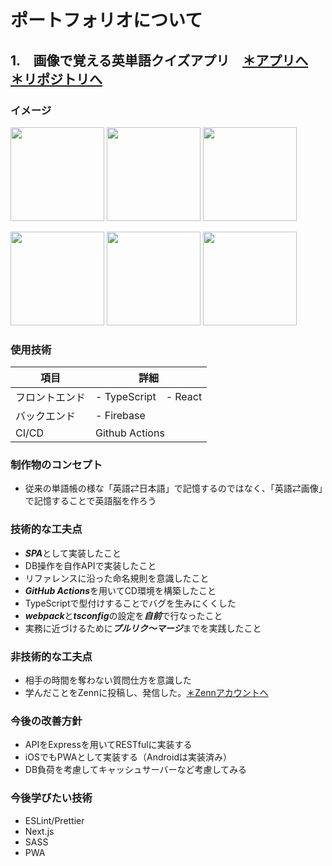 # ポートフォリオについて
## 1.　画像で覚える英単語クイズアプリ　[＊アプリへ](https://photo-wordbook.web.app)　[＊リポジトリへ](https://github.com/sobaotto/photo-wordbook)
### イメージ
<img src="https://user-images.githubusercontent.com/75721044/119998007-45041200-c00b-11eb-9971-15eba0a66bdf.PNG" width="150px"> <img src="https://user-images.githubusercontent.com/75721044/119998022-49c8c600-c00b-11eb-8b65-17327871b128.PNG" width="150px"> <img src="https://user-images.githubusercontent.com/75721044/119998001-43d2e500-c00b-11eb-8d6c-8911b58baf6d.PNG" width="150px">

<img src="https://user-images.githubusercontent.com/75721044/119997946-36b5f600-c00b-11eb-8471-f00b7f800234.PNG" width="150px"> <img src="https://user-images.githubusercontent.com/75721044/119997973-3cabd700-c00b-11eb-93bc-29fc42b81e74.PNG" width="150px"> <img src="https://user-images.githubusercontent.com/75721044/119998028-4a615c80-c00b-11eb-982e-bc190d7100f0.PNG" width="150px">
 
### 使用技術
項目|詳細
-|-
フロントエンド|- TypeScript　- React
バックエンド|- Firebase
CI/CD|Github Actions

### 制作物のコンセプト
- 従来の単語帳の様な「英語⇄日本語」で記憶するのではなく、「英語⇄画像」で記憶することで英語脳を作ろう

### 技術的な工夫点
- ***SPA***として実装したこと
- DB操作を自作APIで実装したこと
- リファレンスに沿った命名規則を意識したこと
- ***GitHub Actions***を用いてCD環境を構築したこと
- TypeScriptで型付けすることでバグを生みにくくした
- ***webpack***と***tsconfig***の設定を***自前***で行なったこと
- 実務に近づけるために***プルリク〜マージ***までを実践したこと

### 非技術的な工夫点
- 相手の時間を奪わない質問仕方を意識した
- 学んだことをZennに投稿し、発信した。[＊Zennアカウントへ](https://zenn.dev/sobaotto)

### 今後の改善方針
- APIをExpressを用いてRESTfulに実装する
- iOSでもPWAとして実装する（Androidは実装済み）
- DB負荷を考慮してキャッシュサーバーなど考慮してみる

### 今後学びたい技術
- ESLint/Prettier
- Next.js
- SASS
- PWA
